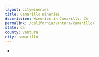 ```yaml
---
layout: citywineries
title: Camarillo Wineries
description: Wineries in Camarillo, CA
permalink: /california/ventura/camarillo/
state: ca
county: ventura
city: camarillo
---
```

-
